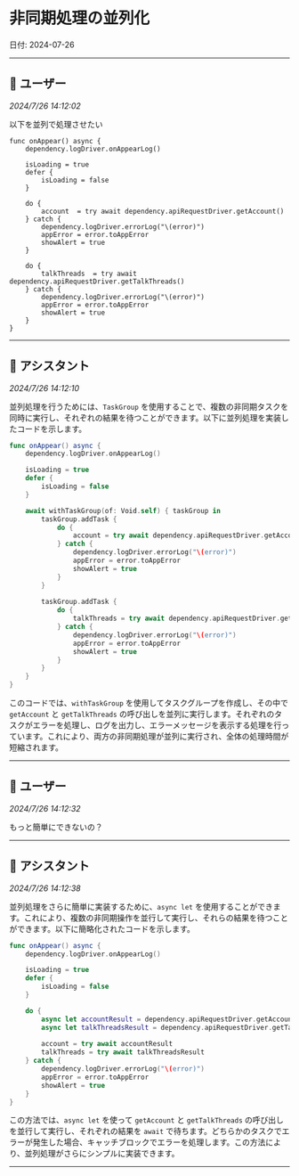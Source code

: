 # 非同期処理の並列化

日付: 2024-07-26

---

## 👤 ユーザー
*2024/7/26 14:12:02*

以下を並列で処理させたい

    func onAppear() async {
        dependency.logDriver.onAppearLog()
        
        isLoading = true
        defer {
            isLoading = false
        }

        do {
            account  = try await dependency.apiRequestDriver.getAccount()
        } catch {
            dependency.logDriver.errorLog("\(error)")
            appError = error.toAppError
            showAlert = true
        }
        
        do {
            talkThreads  = try await dependency.apiRequestDriver.getTalkThreads()
        } catch {
            dependency.logDriver.errorLog("\(error)")
            appError = error.toAppError
            showAlert = true
        }
    }

---

## 🤖 アシスタント
*2024/7/26 14:12:10*

並列処理を行うためには、`TaskGroup` を使用することで、複数の非同期タスクを同時に実行し、それぞれの結果を待つことができます。以下に並列処理を実装したコードを示します。

```swift
func onAppear() async {
    dependency.logDriver.onAppearLog()

    isLoading = true
    defer {
        isLoading = false
    }

    await withTaskGroup(of: Void.self) { taskGroup in
        taskGroup.addTask {
            do {
                account = try await dependency.apiRequestDriver.getAccount()
            } catch {
                dependency.logDriver.errorLog("\(error)")
                appError = error.toAppError
                showAlert = true
            }
        }
        
        taskGroup.addTask {
            do {
                talkThreads = try await dependency.apiRequestDriver.getTalkThreads()
            } catch {
                dependency.logDriver.errorLog("\(error)")
                appError = error.toAppError
                showAlert = true
            }
        }
    }
}
```

このコードでは、`withTaskGroup` を使用してタスクグループを作成し、その中で `getAccount` と `getTalkThreads` の呼び出しを並列に実行します。それぞれのタスクがエラーを処理し、ログを出力し、エラーメッセージを表示する処理を行っています。これにより、両方の非同期処理が並列に実行され、全体の処理時間が短縮されます。

---

## 👤 ユーザー
*2024/7/26 14:12:32*

もっと簡単にできないの？

---

## 🤖 アシスタント
*2024/7/26 14:12:38*

並列処理をさらに簡単に実装するために、`async let` を使用することができます。これにより、複数の非同期操作を並行して実行し、それらの結果を待つことができます。以下に簡略化されたコードを示します。

```swift
func onAppear() async {
    dependency.logDriver.onAppearLog()

    isLoading = true
    defer {
        isLoading = false
    }

    do {
        async let accountResult = dependency.apiRequestDriver.getAccount()
        async let talkThreadsResult = dependency.apiRequestDriver.getTalkThreads()
        
        account = try await accountResult
        talkThreads = try await talkThreadsResult
    } catch {
        dependency.logDriver.errorLog("\(error)")
        appError = error.toAppError
        showAlert = true
    }
}
```

この方法では、`async let` を使って `getAccount` と `getTalkThreads` の呼び出しを並行して実行し、それぞれの結果を `await` で待ちます。どちらかのタスクでエラーが発生した場合、キャッチブロックでエラーを処理します。この方法により、並列処理がさらにシンプルに実装できます。

---

